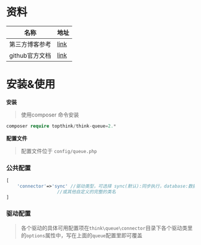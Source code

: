 # 资料

| 名称           | 地址                                                         |
| -------------- | ------------------------------------------------------------ |
| 第三方博客参考 | [link](https://blog.csdn.net/will5451/article/details/80434174) |
| github官方文档 | [link](https://github.com/top-think/think-queue/tree/2.0)    |

#  安装&使用

**安装**

> 使用composer 命令安装

```php
composer require topthink/think-queue=2.*
```

**配置文件**

>配置文件位于 `config/queue.php`

### 公共配置

```php
[
    'connector'=>'sync' //驱动类型，可选择 sync(默认):同步执行，database:数据库驱动,redis:Redis驱动,topthink:Topthink驱动
                   //或其他自定义的完整的类名
]
```

### 驱动配置

> 各个驱动的具体可用配置项在`think\queue\connector`目录下各个驱动类里的`options`属性中，写在上面的`queue`配置里即可覆盖

